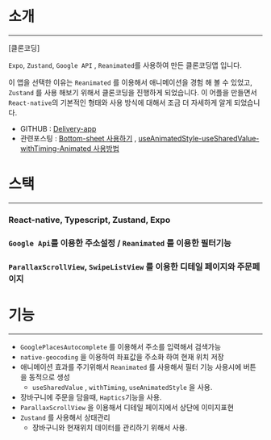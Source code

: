 
# 소개

---

[클론코딩]

`Expo`, `Zustand`, `Google API` , `Reanimated`를 사용하여 만든 클론코딩앱 입니다.

이 앱을 선택한 이유는 `Reanimated` 를 이용해서 애니메이션을 경험 해 볼 수 있었고, `Zustand` 를 사용 해보기 위해서 클론코딩을 진행하게 되었습니다. 이 어플을 만들면서 `React-native`의 기본적인 형태와 사용 방식에 대해서 조금 더 자세하게 알게 되었습니다.

- GITHUB : [Delivery-app](https://github.com/hyubbb/rn-delivery-app)
- 관련포스팅 : [Bottom-sheet 사용하기](https://velog.io/@hyubbb/bottom-sheet) , [useAnimatedStyle-useSharedValue-withTiming-Animated 사용방법](https://velog.io/@hyubbb/useAnimatedStyle-useSharedValue-withTiming-Animated)

# 스택

---

### React-native, Typescript, Zustand, Expo

### `Google Api`를 이용한 주소설정 / `Reanimated` 를 이용한 필터기능


### `ParallaxScrollView`, `SwipeListView` 를 이용한 디테일 페이지와 주문페이지



# 기능

---

- `GooglePlacesAutocomplete` 를 이용해서 주소를 입력해서 검색가능
- `native-geocoding` 을 이용하여 좌표값을 주소화 하여 현재 위치 저장
- 애니메이션 효과를 주기위해서 `Reanimated` 를 사용해서 필터 기능 사용시에 버튼을 동적으로 생성
    - `useSharedValue` , `withTiming`, `useAnimatedStyle` 을 사용.
- 장바구니에 주문을 담을때, `Haptics`기능을 사용.
- `ParallaxScrollView` 을 이용해서 디테일 페이지에서 상단에 이미지표현
- `Zustand` 를 사용해서 상태관리
    - 장바구니와 현재위치 데이터를 관리하기 위해서 사용.
